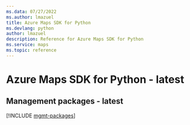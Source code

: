 ```yaml
---
ms.data: 07/27/2022
ms.author: lmazuel
title: Azure Maps SDK for Python
ms.devlang: python
author: lmazuel
description: Reference for Azure Maps SDK for Python
ms.service: maps
ms.topic: reference
---
```

# Azure Maps SDK for Python - latest

## Management packages - latest
[!INCLUDE [mgmt-packages](maps-mgmt-index.md)]